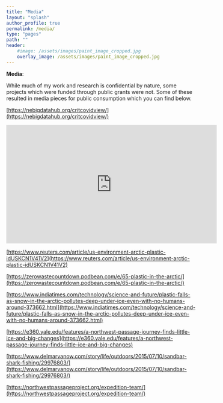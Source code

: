 ```yaml
---
title: "Media"
layout: "splash"
author_profile: true
permalink: /media/
type: "pages"
path: ""
header:
    #image: /assets/images/paint_image_cropped.jpg
    overlay_image: /assets/images/paint_image_cropped.jpg
---
```


__Media__:

While much of my work and research is confidential by nature, some projects which were funded through public grants were not. Some of these resulted in media pieces for public consumption which you can find below.

[https://nebigdatahub.org/critcovidview/](https://nebigdatahub.org/critcovidview/)

<iframe width="560" height="315" src="https://www.youtube.com/embed/OUbTyYI1UEs" title="YouTube video player" frameborder="0" allow="accelerometer; autoplay; clipboard-write; encrypted-media; gyroscope; picture-in-picture" allowfullscreen></iframe>



[https://www.reuters.com/article/us-environment-arctic-plastic-idUSKCN1V41V2](https://www.reuters.com/article/us-environment-arctic-plastic-idUSKCN1V41V2)

[https://zerowastecountdown.podbean.com/e/65-plastic-in-the-arctic/](https://zerowastecountdown.podbean.com/e/65-plastic-in-the-arctic/)

[https://www.indiatimes.com/technology/science-and-future/plastic-falls-as-snow-in-the-arctic-pollutes-deep-under-ice-even-with-no-humans-around-373662.html](https://www.indiatimes.com/technology/science-and-future/plastic-falls-as-snow-in-the-arctic-pollutes-deep-under-ice-even-with-no-humans-around-373662.html)

[https://e360.yale.edu/features/a-northwest-passage-journey-finds-little-ice-and-big-changes](https://e360.yale.edu/features/a-northwest-passage-journey-finds-little-ice-and-big-changes)

[https://www.delmarvanow.com/story/life/outdoors/2015/07/10/sandbar-shark-fishing/29976803/](https://www.delmarvanow.com/story/life/outdoors/2015/07/10/sandbar-shark-fishing/29976803/) 

[https://northwestpassageproject.org/expedition-team/](https://northwestpassageproject.org/expedition-team/)